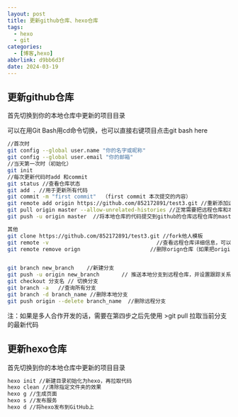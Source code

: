 ```yaml
---
layout: post
title: 更新github仓库、hexo仓库
tags:
  - hexo
  - git
categories:
  - [博客,hexo]
abbrlink: d9bb6d3f
date: 2024-03-19
---
```


## 更新github仓库

首先切换到你的本地仓库中更新的项目目录

可以在用Git Bash用cd命令切换，也可以直接右键项目点击git bash here

```bash
//首次时
git config --global user.name "你的名字或昵称"
git config --global user.email "你的邮箱"
//当天第一次时（初始化）
git init
//每次更新代码时add 和commit
git status //查看仓库状态
git add . //用于更新所有代码
git commit -m "first commit"  （first commit 本次提交的内容）
git remote add origin https://github.com/852172891/test3.git //重新添加远程仓库地址，地址换成你建的项目的地址
git pull origin master --allow-unrelated-histories //正常需要把远程仓库和本地同步，消除差异
git push -u origin master  //将本地仓库的代码提交到github的仓库远程仓库的master主干，这一句执行的时候 可能需要输入你的 github 账号 和密码

其他
git clone https://github.com/852172891/test3.git //fork他人模板
git remote -v                                  //查看远程仓库详细信息，可以看到仓库名称
git remote remove orign                      //删除orign仓库（如果把origin拼写成orign，删除错误名称仓库）


git branch new_branch    //新建分支
git push -u origin new_branch       // 推送本地分支到远程仓库，并设置跟踪关系
git checkout 分支名 // 切换分支
git branch -a   //查询所有分支
git branch -d branch_name //删除本地分支
git push origin --delete branch_name  //删除远程分支
```

注：如果是多人合作开发的话，需要在第四步之后先使用 >git pull 拉取当前分支的最新代码

## 更新hexo仓库

首先切换到你的本地仓库中更新的项目目录

```bash
hexo init //新建目录初始化为hexo，再拉取代码
hexo clean //清除指定文件夹的效果
hexo g //生成页面
hexo s //发布服务
hexo d //将hexo发布到GitHub上
```

